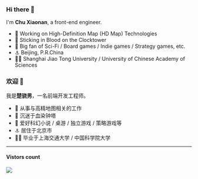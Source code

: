 ### Hi there 👋

I'm **Chu Xiaonan**, a front-end engineer.

- 🔭 Working on High-Definition Map (HD Map) Technologies
- 🌱 Sticking in Blood on the Clocktower
- 👯 Big fan of Sci-Fi / Board games / Indie games / Strategy games, etc.
- ⚓ Beijing, P.R.China
- 👨‍🎓 Shanghai Jiao Tong University / University of Chinese Academy of Sciences


### 欢迎 👋

我是**楚骁男**，一名前端开发工程师。

- 🔭 从事与高精地图相关的工作
- 🌱 沉迷于血染钟塔
- 👯 爱好科幻小说 / 桌游 / 独立游戏 / 策略游戏等
- ⚓ 居住于北京市
- 👨‍🎓 毕业于上海交通大学 / 中国科学院大学


-------------
#### Vistors count
<img src="https://profile-counter.glitch.me/chuxiaonan/count.svg" />
